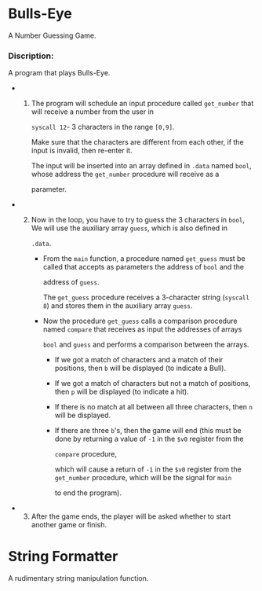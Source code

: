 # Bulls-Eye
A Number Guessing Game.

### Discription:
A program that plays Bulls-Eye.

* 1. The program will schedule an input procedure called `get_number` that will receive a number from the user in
     
      `syscall 12`- 3 characters in the range `[0,9]`.   
     
     Make sure that the characters are different from each other, if the input is invalid, then re-enter it.
     
     The input will be inserted into an array defined in `.data` named `bool`, whose address the `get_number` procedure will receive as a
     
     parameter.

 * 2. Now in the loop, you have to try to guess the 3 characters in `bool`, We will use the auxiliary array `guess`, which is also defined in
      
       `.data`.
       - From the `main` function, a procedure named `get_guess` must be called that accepts as parameters the address of `bool` and the
         
         address of `guess`.

         The `get_guess` procedure receives a 3-character string (`syscall 8`) and stores them in the auxiliary array `guess`.

       - Now the procedure `get_guess` calls a comparison procedure named `compare` that receives as input the addresses of arrays
         
         `bool` and `guess` and performs a comparison between the arrays.
         
         - If we got a match of characters and a match of their positions, then `b` will be displayed (to indicate a Bull).
         
         - If we got a match of characters but not a match of positions, then `p` will be displayed (to indicate a hit).
           
         -  If there is no match at all between all three characters, then `n` will be displayed.
        
         -  If there are three `b`'s, then the game will end (this must be done by returning a value of `-1` in the `$v0` register from the
           
            `compare` procedure,
           
            which will cause a return of `-1` in the `$v0` register from the `get_number` procedure, which will be the signal for `main`
            
            to end the program).

  * 3.   After the game ends, the player will be asked whether to start another game or finish.  

   
      



# String Formatter
 A rudimentary string manipulation function.
